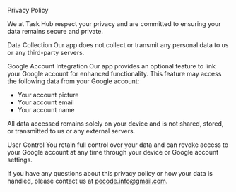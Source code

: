 Privacy Policy

We at Task Hub respect your privacy and are committed to ensuring your data remains secure and private.

Data Collection
Our app does not collect or transmit any personal data to us or any third-party servers.

Google Account Integration
Our app provides an optional feature to link your Google account for enhanced functionality. This feature may access the following data from your Google account:
- Your account picture
- Your account email
- Your account name
  
All data accessed remains solely on your device and is not shared, stored, or transmitted to us or any external servers.

User Control
You retain full control over your data and can revoke access to your Google account at any time through your device or Google account settings.

If you have any questions about this privacy policy or how your data is handled, please contact us at pecode.info@gmail.com.

